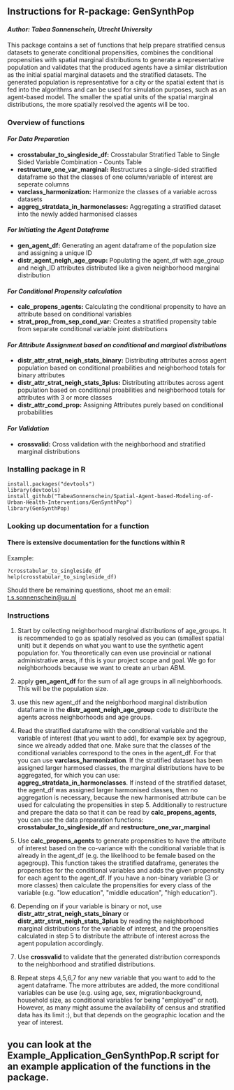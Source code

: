 ## **Instructions for R-package: GenSynthPop**
#### *Author: Tabea Sonnenschein, Utrecht University*

This package contains a set of functions that help prepare stratified census datasets to generate conditional propensities, combines the conditional propensities with spatial marginal distributions to generate a representative population and validates that the produced agents have a similar distribution as the initial spatial marginal datasets and the stratified datasets. The generated population is  representative for a city or the spatial extent that is fed into the algorithms and can be used for simulation purposes, such as an agent-based model. The smaller the spatial units of the spatial marginal distributions, the more spatially resolved the agents will be too.

### Overview of functions

#### *For Data Preparation*
* **crosstabular_to_singleside_df:** Crosstabular Stratified Table to Single Sided Variable Combination - Counts Table
* **restructure_one_var_marginal:** Restructures a single-sided stratified dataframe so that the classes of one column/variable of interest are seperate columns
* **varclass_harmonization:** Harmonize the classes of a variable across datasets 
* **aggreg_stratdata_in_harmonclasses:** Aggregating a stratified dataset into the newly added harmonised classes

#### *For Initiating the Agent Dataframe*
* **gen_agent_df:** Generating an agent dataframe of the population size and assigning a unique ID
* **distr_agent_neigh_age_group:** Populating the agent_df with age_group and neigh_ID attributes distributed like a given neighborhood marginal distribution

#### *For Conditional Propensity calculation*
* **calc_propens_agents:** Calculating the conditional propensity to have an attribute based on conditional variables
* **strat_prop_from_sep_cond_var:** Creates a stratified propensity table from separate conditional variable joint distributions

#### *For Attribute Assignment based on conditional and marginal distributions*
* **distr_attr_strat_neigh_stats_binary:** Distributing attributes across agent population based on conditional proabilities and neighborhood totals for binary attributes
* **distr_attr_strat_neigh_stats_3plus:** Distributing attributes across agent population based on conditional proabilities and neighborhood totals for attributes with 3 or more classes
* **distr_attr_cond_prop:** Assigning Attributes purely based on conditional probabilities

#### *For Validation*
* **crossvalid:** Cross validation with the neighborhood and stratified marginal distributions


### Installing package in R
	install.packages("devtools")
	library(devtools)
	install_github("TabeaSonnenschein/Spatial-Agent-based-Modeling-of-Urban-Health-Interventions/GenSynthPop")
	library(GenSynthPop)

### Looking up documentation for a function
#### There is extensive documentation for the functions within R

Example:

	?crosstabular_to_singleside_df
	help(crosstabular_to_singleside_df)

Should there be remaining questions, shoot me an email: t.s.sonnenschein@uu.nl

### Instructions

1. Start by collecting neighborhood marginal distributions of age_groups. It is recommended to go as spatially resolved as you can (smallest spatial unit) but it depends on what you want to use the synthetic agent population for. You theoretically can even use provincial or national administrative areas, if this is your project scope and goal. We go for neighborhoods because we want to  create an urban ABM.

2. apply **gen_agent_df** for the sum of all age groups in all neighborhoods. This will be the population size.

3. use this new agent_df and the neighborhood marginal distribution dataframe in the **distr_agent_neigh_age_group** code to distribute the agents across neighborhoods and age groups.

4. Read the stratified dataframe with the conditional variable and the variable of interest (that you want to add), for example sex by agegroup, since we already added that one. Make sure that the classes of the conditional variables correspond to the ones in the agent_df. For that you can use **varclass_harmonization**. If the stratified dataset has been assigned larger harmosed classes, the marginal distributions have to be aggregated, for which you can use: **aggreg_stratdata_in_harmonclasses**. If instead of the stratified dataset, the agent_df was assigned larger harmonised classes, then no aggregation is necessary, because the new harmonised attribute can be used for calculating the propensities in step 5. Additionally to restructure and prepare the data so that it can be read by **calc_propens_agents**, you can use the data preparation functions: **crosstabular_to_singleside_df** and **restructure_one_var_marginal**

5. Use **calc_propens_agents** to generate propensities to have the attribute of interest based on the co-variance with the conditional variable that is already in the agent_df (e.g. the likelihood to be female based on the agegroup). This function takes the stratified dataframe, generates the propensities for the conditional variables and adds the given propensity for each agent to the agent_df. If you have a non-binary variable (3 or more classes) then calculate the propensities for every class of the variable (e.g. "low education", "middle education", "high education").

6. Depending on if your variable is binary or not, use **distr_attr_strat_neigh_stats_binary** or **distr_attr_strat_neigh_stats_3plus** by reading the neighborhood marginal distributions for the variable of interest, and the propensities calculated in step 5 to distribute the attribute of interest across the agent population accordingly.

7. Use **crossvalid** to validate that the generated distribution corresponds to the neighborhood and stratified distributions.

8. Repeat steps 4,5,6,7 for any new variable that you want to add to the agent dataframe. The more attributes are added, the more conditional variables can be use (e.g. using age, sex, migrationbackground, household size, as conditional variables for being "employed" or not). However, as many might assume the availability of census and stratified data has its limit :), but that depends on the geographic location and the year of interest.


## you can look at the Example_Application_GenSynthPop.R script for an example application of the functions in the package.